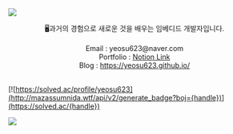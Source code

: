 <img src="https://capsule-render.vercel.app/api?&type=waving&color=timeAuto&height=180&section=header&text=yeosu623's%20playground&fontSize=50&animation=fadeIn&fontAlignY=45" />
  </p>
<div align='center'> 🖥과거의 경험으로 새로운 것을 배우는 임베디드 개발자입니다.</div>
<br>
<div align='center'> Email : yeosu623@naver.com</div>
<div align='center'> Portfolio : <a href="https://www.notion.so/Ctrl-Z-1a9979308de280589ad0c1b5ebb337c5">Notion Link</a></div>
<div align='center'> Blog : <a href="https://yeosu623.github.io/">https://yeosu623.github.io/</a></div>
<br>

[![https://solved.ac/profile/yeosu623](http://mazassumnida.wtf/api/v2/generate_badge?boj={handle})](https://solved.ac/{handle})

<img src="https://capsule-render.vercel.app/api?type=waving&color=auto&height=100&section=footer" />
